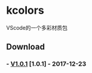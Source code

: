 # kcolors
VScode的一个多彩材质包
## Download
### - [V1.0.1](http://keepachangelog.com/) [1.0.1] - 2017-12-23
